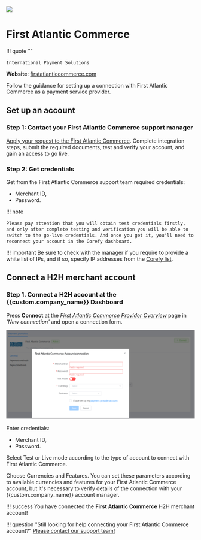 <img src="https://static.openfintech.io/payment_providers/firstatlanticcommerce/logo.png?w=200" width="200px" >

# First Atlantic Commerce

!!! quote ""

    International Payment Solutions

**Website**: [firstatlanticcommerce.com](https://www.firstatlanticcommerce.com/)

Follow the guidance for setting up a connection with First Atlantic Commerce as a payment service provider.

## Set up an account

### Step 1: Contact your First Atlantic Commerce support manager

[Apply your request to the First Atlantic Commerce](https://firstatlanticcommerce.com/apply-now/).  Complete integration steps, submit the required documents, test and verify your account, and gain an access to go live.

### Step 2: Get credentials

Get from the First Atlantic Commerce support team required credentials:

- Merchant ID,
- Password.

!!! note

    Please pay attention that you will obtain test credentials firstly, and only after complete testing and verification you will be able to switch to the go-live credentials. And once you get it, you'll need to reconnect your account in the Corefy dashboard.

!!! important
    Be sure to check with the manager if you require to provide a white list of IPs, and if so, specify IP addresses from the [Corefy list](/integration/ips/).

## Connect a H2H merchant account

### Step 1. Connect a H2H account at the {{custom.company_name}} Dashboard

Press **Connect** at the [*First Atlantic Commerce Provider Overview*]({{custom.dashboard_base_url}}connect-directory/payment-providers/firstatlanticcommerce/general) page in *'New connection'* and open a connection form.

![Connect](images/h2h-merchant-account.png)

Enter credentials:

- Merchant ID,
- Password.

Select Test or Live mode according to the type of account to connect with First Atlantic Commerce.

Choose Currencies and Features. You can set these parameters according to available currencies and features for your First Atlantic Commerce account, but it's necessary to verify details of the connection with your {{custom.company_name}} account manager.

!!! success
    You have connected the **First Atlantic Commerce** H2H merchant account!

!!! question "Still looking for help connecting your First Atlantic Commerce account?"
    <!--email_off-->[Please contact our support team!](mailto:{{custom.support_email}})<!--/email_off-->

